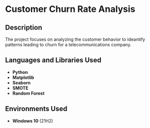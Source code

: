 <h1>Customer Churn Rate Analysis</h1>

<h2>Description</h2>
The project focuses on analyzing the customer behavior to ideantify patterns leading to churn for a telecommunications company.
<br />


<h2>Languages and Libraries Used</h2>

- <b>Python</b> 
- <b>Matplotlib</b>
- <b>Seaborn</b>
- <b>SMOTE</b>
- <b>Random Forest</b>

<h2>Environments Used </h2>

- <b>Windows 10</b> (21H2)


<!--
 ```diff
- text in red
+ text in green
! text in orange
# text in gray
@@ text in purple (and bold)@@
```
--!>
